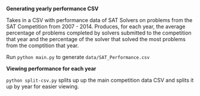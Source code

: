 **Generating yearly performance CSV**

Takes in a CSV with performance data of SAT Solvers on problems from the SAT Competition from 2007 - 2014. Produces, for each year, the average percentage of problems completed by solvers submitted to the competition that year and the percentage of the solver that solved the most problems from the comptition that year.

Run `python main.py` to generate `data/SAT_Performance.csv`

**Viewing performance for each year**

`python split-csv.py` splits up up the main competition data CSV and splits it up by year for easier viewing. 